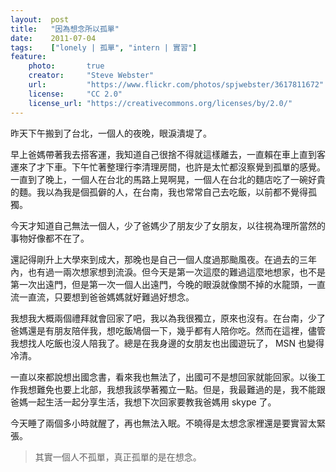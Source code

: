 ```yaml
---
layout:  post
title:   "因為想念所以孤單"
date:    2011-07-04
tags:    ["lonely | 孤單", "intern | 實習"]
feature:
    photo:       true
    creator:     "Steve Webster"
    url:         "https://www.flickr.com/photos/spjwebster/3617811672"
    license:     "CC 2.0"
    license_url: "https://creativecommons.org/licenses/by/2.0/"
---
```


昨天下午搬到了台北，一個人的夜晚，眼淚潰堤了。

早上爸媽帶著我去搭客運，我知道自己很捨不得就這樣離去，一直賴在車上直到客運來了才下車。下午忙著整理行李清理房間，也許是太忙都沒察覺到孤單的感覺。一直到了晚上，一個人在台北的馬路上晃啊晃，一個人在台北的麵店吃了一碗好貴的麵。我以為我是個孤僻的人，在台南，我也常常自己去吃飯，以前都不覺得孤獨。

今天才知道自己無法一個人，少了爸媽少了朋友少了女朋友，以往視為理所當然的事物好像都不在了。

還記得剛升上大學來到成大，那晚也是自己一個人度過那颱風夜。在過去的三年內，也有過一兩次想家想到流淚。但今天是第一次這麼的難過這麼地想家，也不是第一次出遠門，但是第一次一個人出遠門，今晚的眼淚就像關不掉的水龍頭，一直流一直流，只要想到爸爸媽媽就好難過好想念。

我想我大概兩個禮拜就會回家了吧，我以為我很獨立，原來也沒有。在台南，少了爸媽還是有朋友陪伴我，想吃飯鳩個一下，幾乎都有人陪你吃。然而在這裡，儘管我想找人吃飯也沒人陪我了。總是在我身邊的女朋友也出國遊玩了， MSN 也變得冷清。

一直以來都說想出國念書，看來我也無法了，出國可不是想回家就能回家。以後工作我想難免也要上北部，我想我該學著獨立一點。但是，我最難過的是，我不能跟爸媽一起生活一起分享生活，我想下次回家要教我爸媽用 skype 了。

今天睡了兩個多小時就醒了，再也無法入眠。不曉得是太想念家裡還是要實習太緊張。

> 其實一個人不孤單，真正孤單的是在想念。
